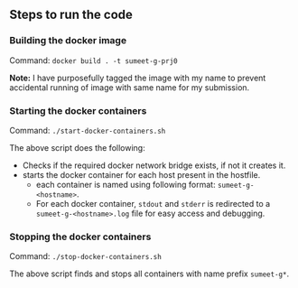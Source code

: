 ## Steps to run the code

### Building the docker image
Command: `docker build . -t sumeet-g-prj0`

**Note:** I have purposefully tagged the image with my name to prevent accidental running of image with same name for my submission.

### Starting the docker containers

Command: `./start-docker-containers.sh`

The above script does the following:

* Checks if the required docker network bridge exists, if not it creates it.
* starts the docker container for each host present in the hostfile.
    * each container is named using following format: `sumeet-g-<hostname>`.
    * For each docker container, `stdout` and `stderr` is redirected to a `sumeet-g-<hostname>.log` file for easy access and debugging.
    
### Stopping the docker containers

Command: `./stop-docker-containers.sh`

The above script finds and stops all containers with name prefix `sumeet-g*`.